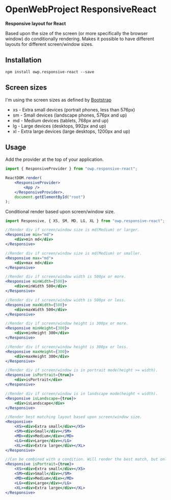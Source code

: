 # OpenWebProject ResponsiveReact

**Responsive layout for React**

Based upon the size of the screen (or more specifically the browser window) do conditionally rendering. Makes it possible to have different layouts for different screen/window sizes.

## Installation
`npm install owp.responsive-react --save`

## Screen sizes
I'm using the screen sizes as defined by [Bootstrap](https://getbootstrap.com/docs/4.0/layout/overview/#responsive-breakpoints)

* xs - Extra small devices (portrait phones, less than 576px)
* sm - Small devices (landscape phones, 576px and up)
* md - Medium devices (tablets, 768px and up)
* lg - Large devices (desktops, 992px and up)
* xl - Extra large devices (large desktops, 1200px and up)

## Usage
Add the provider at the top of your application.
```jsx
import { ResponsiveProvider } from "owp.responsive-react";

ReactDOM.render(
    <ResponsiveProvider>
        <App />
    </ResponsiveProvider>,
    document.getElementById("root")
);
```

Conditional render based upon screen/window size.
```jsx
import Responsive, { XS, SM, MD, LG, XL } from "owp.responsive-react";

//Render div if screen/window size is md(Medium) or larger.
<Responsive min="md">
    <div>min md</div>
</Responsive>

//Render div if screen/window size is md(Medium) or smaller.
<Responsive max="md">
    <div>max md</div>
</Responsive>

//Render div if screen/window width is 500px or more.
<Responsive minWidth={500}>
    <div>minWidth 500</div>
</Responsive>

//Render div if screen/window width is 500px or less.
<Responsive maxWidth={500}>
    <div>maxWidth 500</div>
</Responsive>

//Render div if screen/window height is 300px or more.
<Responsive minHeight={300}>
    <div>minHeight 300</div>
</Responsive>

//Render div if screen/window height is 300px or less.
<Responsive maxHeight={300}>
    <div>maxHeight 300</div>
</Responsive>

//Render div if screen/window is in portrait mode(height >= width).
<Responsive isPortrait={true}>
    <div>isPortrait</div>
</Responsive>

//Render div if screen/window is in landscape mode(height < width).
<Responsive isLandscape={true}>
    <div>isLandscape</div>
</Responsive>

//Render best matching layout based upon screen/window size.
<Responsive>
    <XS><div>Extra small</div></XS>
    <SM><div>Small</div></SM>
    <MD><div>Medium</div></MD>
    <LG><div>Large</div></LG>
    <XL><div>Extra large</div></XL>
</Responsive>

//Can be combined with a condition. Will render the best match, but only in portrait mode.
<Responsive isPortrait={true}>
    <XS><div>Extra small</div></XS>
    <SM><div>Small</div></SM>
    <MD><div>Medium</div></MD>
    <LG><div>Large</div></LG>
    <XL><div>Extra large</div></XL>
</Responsive>
```